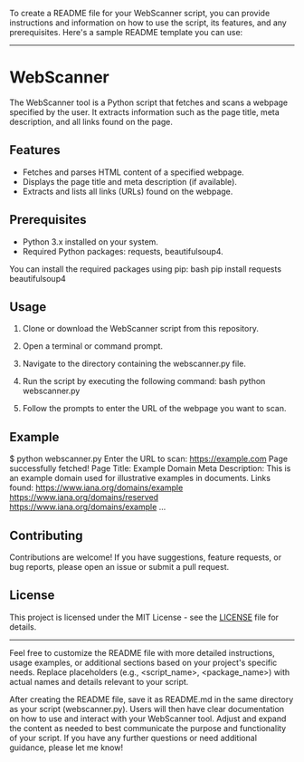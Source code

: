To create a README file for your WebScanner script, you can provide instructions and information on how to use the script, its features, and any prerequisites. Here's a sample README template you can use:

---

# WebScanner

The WebScanner tool is a Python script that fetches and scans a webpage specified by the user. It extracts information such as the page title, meta description, and all links found on the page.

## Features

- Fetches and parses HTML content of a specified webpage.
- Displays the page title and meta description (if available).
- Extracts and lists all links (URLs) found on the webpage.

## Prerequisites

- Python 3.x installed on your system.
- Required Python packages: requests, beautifulsoup4.

You can install the required packages using pip:
bash
pip install requests beautifulsoup4


## Usage

1. Clone or download the WebScanner script from this repository.
2. Open a terminal or command prompt.
3. Navigate to the directory containing the webscanner.py file.
4. Run the script by executing the following command:
   bash
   python webscanner.py
   
5. Follow the prompts to enter the URL of the webpage you want to scan.

## Example


$ python webscanner.py
Enter the URL to scan: https://example.com
Page successfully fetched!
Page Title: Example Domain
Meta Description: This is an example domain used for illustrative examples in documents.
Links found:
  https://www.iana.org/domains/example
  https://www.iana.org/domains/reserved
  https://www.iana.org/domains/example
  ...


## Contributing

Contributions are welcome! If you have suggestions, feature requests, or bug reports, please open an issue or submit a pull request.

## License

This project is licensed under the MIT License - see the [LICENSE](LICENSE) file for details.

---

Feel free to customize the README file with more detailed instructions, usage examples, or additional sections based on your project's specific needs. Replace placeholders (e.g., <script_name>, <package_name>) with actual names and details relevant to your script.

After creating the README file, save it as README.md in the same directory as your script (webscanner.py). Users will then have clear documentation on how to use and interact with your WebScanner tool. Adjust and expand the content as needed to best communicate the purpose and functionality of your script. If you have any further questions or need additional guidance, please let me know!
